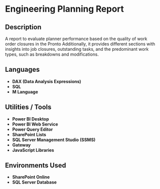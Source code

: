 <h1> Engineering Planning Report</h1>


<h2>Description</h2>
A report to evaluate planner performance based on the quality of work order closures in the Pronto Additionally, it provides different sections with insights into job closures, outstanding tasks, and the predominant work types, such as breakdowns and modifications.
<br />


<h2>Languages</h2>

- <b>DAX (Data Analysis Expressions)</b> 
- <b>SQL</b>
- <b>M Language</b>

<h2>Utilities / Tools</h2>

- <b>Power BI Desktop</b> 
- <b>Power BI Web Service</b>
- <b>Power Query Editor </b>
- <b>SharePoint Lists</b>
- <b>SQL Server Management Studio (SSMS)</b>
- <b>Gateway </b>
- <b>JavaScript Libraries</b>

<h2>Environments Used </h2>

- <b>SharePoint Online</b> 
- <b>SQL Server Database</b>
